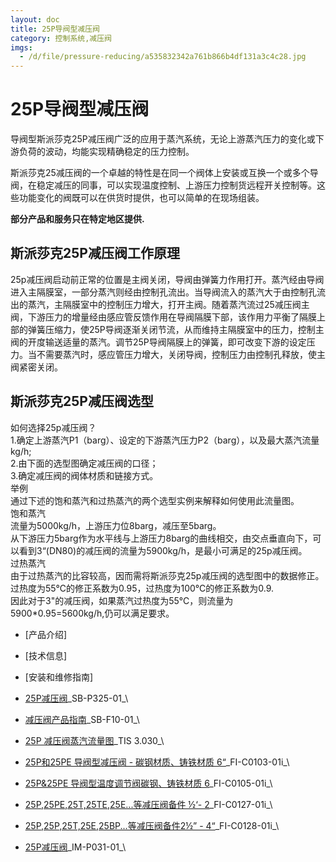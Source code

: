 ```yaml
---
layout: doc
title: 25P导阀型减压阀
category: 控制系统,减压阀
imgs:
  - /d/file/pressure-reducing/a535832342a761b866b4df131a3c4c28.jpg
---
```


# 25P导阀型减压阀

导阀型斯派莎克25P减压阀广泛的应用于蒸汽系统，无论上游蒸汽压力的变化或下游负荷的波动，均能实现精确稳定的压力控制。

斯派莎克25减压阀的一个卓越的特性是在同一个阀体上安装或互换一个或多个导阀，在稳定减压的同事，可以实现温度控制、上游压力控制货远程开关控制等。这些功能变化的阀既可以在供货时提供，也可以简单的在现场组装。

**部分产品和服务只在特定地区提供.**

## 斯派莎克25P减压阀工作原理

25p减压阀启动前正常的位置是主阀关闭，导阀由弹簧力作用打开。蒸汽经由导阀进入主隔膜室，一部分蒸汽则经由控制孔流出。当导阀流入的蒸汽大于由控制孔流出的蒸汽，主隔膜室中的控制压力增大，打开主阀。随着蒸汽流过25减压阀主阀，下游压力的增量经由感应管反馈作用在导阀隔膜下部，该作用力平衡了隔膜上部的弹簧压缩力，使25P导阀逐渐关闭节流，从而维持主隔膜室中的压力，控制主阀的开度输送适量的蒸汽。调节25P导阀隔膜上的弹簧，即可改变下游的设定压力。当不需要蒸汽时，感应管压力增大，关闭导阀，控制压力由控制孔释放，使主阀紧密关闭。

## 斯派莎克25P减压阀选型

如何选择25p减压阀？  
1.确定上游蒸汽P1（barg）、设定的下游蒸汽压力P2（barg），以及最大蒸汽流量 kg/h;  
2.由下面的选型图确定减压阀的口径；  
3.确定减压阀的阀体材质和链接方式。  
举例  
通过下述的饱和蒸汽和过热蒸汽的两个选型实例来解释如何使用此流量图。  
饱和蒸汽  
流量为5000kg/h，上游压力位8barg，减压至5barg。  
从下游压力5barg作为水平线与上游压力8barg的曲线相交，由交点垂直向下，可以看到3“(DN80)的减压阀的流量为5900kg/h，是最小可满足的25p减压阀。  
过热蒸汽  
由于过热蒸汽的比容较高，因而需将斯派莎克25p减压阀的选型图中的数据修正。  
过热度为55℃的修正系数为0.95，过热度为100℃的修正系数为0.9.  
因此对于3"的减压阀，如果蒸汽过热度为55℃，则流量为5900\*0.95=5600kg/h,仍可以满足要求。

- [产品介绍]
- [技术信息]
- [安装和维修指南]

- [25P减压阀](/d/pdf/SB-P325-01-25P减压阀.pdf)\_SB-P325-01\_\
- [减压阀产品指南](/d/pdf/SB-F10-01-减压阀产品指南.pdf)\_SB-F10-01\_\

- [25P 减压阀蒸汽流量图](/d/pdf/TIS%203.030-25P%20减压阀蒸汽流量图.pdf)\_TIS 3.030\_\
- [25P和25PE 导阀型减压阀 - 碳钢材质、铸铁材质 6“](/d/pdf/FI-C0103-01i-25P和25PE%20导阀型减压阀%20%20-%20碳钢材质、铸铁材质%206“.pdf)\_FI-C0103-01i\_\
- [25P&25PE 导阀型温度调节阀碳钢、铸铁材质 6](</d/pdf/FI-C0105-01i-25P-25PE%20导阀型温度调节阀(碳钢材质、铸铁材质)%206寸.pdf>)\_FI-C0105-01i\_\
- [25P,25PE,25T,25TE,25E...等减压阀备件 ½‘- 2](/d/pdf/FI-C0127-01i-25P,25PE,25T,25TE,25E,25BP,25PT,25PTE,25PA,25BPA,25PAG,25BPAG,25TI%20%20备件%20½‘-%202’.pdf)\_FI-C0127-01i\_\
- [25P,25P,25T,25E,25BP...等减压阀备件2½” - 4“](/d/pdf/FI-C0128-01i-25P、25P，25T，25E，25BP，25PT，25PTE，25PA，25BPA，25PAG，25BPAG，25TI%20%20备件2½”%20-%204“.pdf)\_FI-C0128-01i\_\

- [25P减压阀](/d/pdf/IM-P031-01-25P%20减压阀.pdf)\_IM-P031-01\_\
